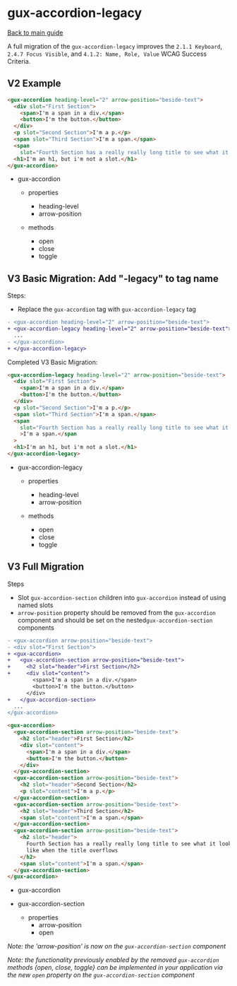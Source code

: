 # gux-accordion-legacy

[Back to main guide](./readme.md)

A full migration of the `gux-accordion-legacy` improves the `2.1.1 Keyboard`, `2.4.7 Focus Visible`, and `4.1.2: Name, Role, Value` WCAG Success Criteria.
## V2 Example

```html
<gux-accordion heading-level="2" arrow-position="beside-text">
  <div slot="First Section">
    <span>I'm a span in a div.</span>
    <button>I'm the button.</button>
  </div>
  <p slot="Second Section">I'm a p.</p>
  <span slot="Third Section">I'm a span.</span>
  <span
    slot="Fourth Section has a really really long title to see what it looks like when the title overflows">I'm a span.</span>
  <h1>I'm an h1, but i'm not a slot.</h1>
</gux-accordion>
```

* gux-accordion
  * properties
    * heading-level
    * arrow-position

  * methods
    * open
    * close
    * toggle

## V3 Basic Migration: Add "-legacy" to tag name

Steps:
* Replace the `gux-accordion` tag with `gux-accordion-legacy` tag

```diff
- <gux-accordion heading-level="2" arrow-position="beside-text">
+ <gux-accordion-legacy heading-level="2" arrow-position="beside-text">
  ...
- </gux-accordion>
+ </gux-accordion-legacy>
```

Completed V3 Basic Migration:
```html
<gux-accordion-legacy heading-level="2" arrow-position="beside-text">
  <div slot="First Section">
    <span>I'm a span in a div.</span>
    <button>I'm the button.</button>
  </div>
  <p slot="Second Section">I'm a p.</p>
  <span slot="Third Section">I'm a span.</span>
  <span
    slot="Fourth Section has a really really long title to see what it looks like when the title overflows"
    >I'm a span.</span
  >
  <h1>I'm an h1, but i'm not a slot.</h1>
</gux-accordion-legacy>
```

* gux-accordion-legacy
  * properties
    * heading-level
    * arrow-position

  * methods
    * open
    * close
    * toggle

## V3 Full Migration

Steps
* Slot `gux-accordion-section` children into `gux-accordion` instead of using named slots
* `arrow-position` property should be removed from the `gux-accordion` component and should be set on the nested`gux-accordion-section` components

```diff
- <gux-accordion arrow-position="beside-text">
- <div slot="First Section">
+ <gux-accordion>
+   <gux-accordion-section arrow-position="beside-text">
+     <h2 slot="header">First Section</h2>
+     <div slot="content">
        <span>I'm a span in a div.</span>
        <button>I'm the button.</button>
      </div>
+   </gux-accordion-section>
  ...
</gux-accordion>
```

```html
<gux-accordion>
  <gux-accordion-section arrow-position="beside-text">
    <h2 slot="header">First Section</h2>
    <div slot="content">
      <span>I'm a span in a div.</span>
      <button>I'm the button.</button>
    </div>
  </gux-accordion-section>
  <gux-accordion-section arrow-position="beside-text">
    <h2 slot="header">Second Section</h2>
    <p slot="content">I'm a p.</p>
  </gux-accordion-section>
  <gux-accordion-section arrow-position="beside-text">
    <h2 slot="header">Third Section</h2>
    <span slot="content">I'm a span.</span>
  </gux-accordion-section>
  <gux-accordion-section arrow-position="beside-text">
    <h2 slot="header">
      Fourth Section has a really really long title to see what it looks
      like when the title overflows
    </h2>
    <span slot="content">I'm a span.</span>
  </gux-accordion-section>
</gux-accordion>
```

* gux-accordion

* gux-accordion-section
  * properties
    * arrow-position
    * open

*Note: the 'arrow-position' is now on the `gux-accordion-section` component*

*Note: the functionality previously enabled by the removed `gux-accordion` methods {open, close, toggle} can be implemented in your application via the new `open` property on the `gux-accordion-section` component*
